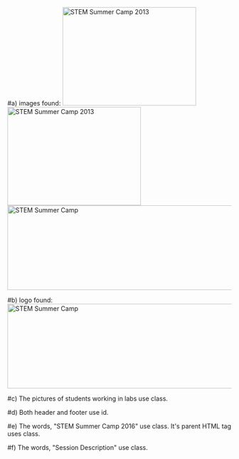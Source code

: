 #a) images found:
<img src="images/STEM_summer_camp_girls_2013_300.jpg" alt="STEM Summer Camp 2013" width="300" height="221" class="box_shadow margR10">
<img src="images/STEM_summer_camp_boys_2013_300.jpg" alt="STEM Summer Camp 2013" width="300" height="221" class="box_shadow">
<img src="images/STEM_summer_camp_600x190.jpg" alt="STEM Summer Camp" width="600" height="190" class="border0">

#b) logo found:
<img src="images/STEM_summer_camp_600x190.jpg" alt="STEM Summer Camp" width="600" height="190" class="border0">

#c) The pictures of students working in labs use class.

#d) Both header and footer use id.

#e) The words, "STEM Summer Camp 2016" use class. It's parent HTML tag uses class.

#f) The words, "Session Description" use class.
